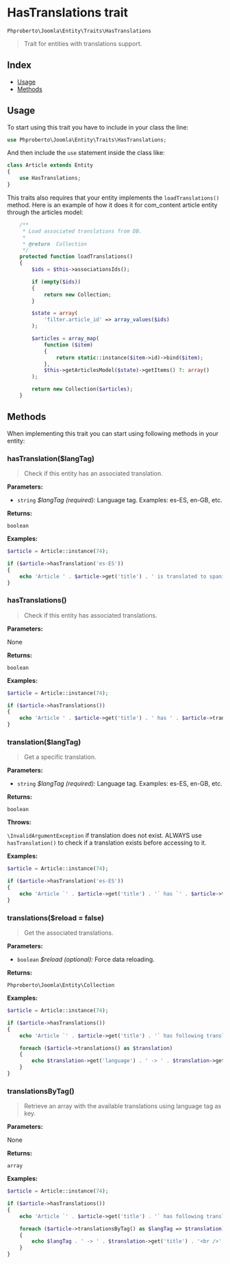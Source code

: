 # HasTranslations trait

`Phproberto\Joomla\Entity\Traits\HasTranslations`

> Trait for entities with translations support.

## Index  

* [Usage](#usage)
* [Methods](#methods)

## Usage <a id="usage"></a>

To start using this trait you have to include in your class the line:

```php
use Phproberto\Joomla\Entity\Traits\HasTranslations;
```

And then include the `use` statement inside the class like:

```php
class Article extends Entity
{
	use HasTranslations;
}
```

This traits also requires that your entity implements the `loadTranslations()` method. Here is an example of how it does it for com_content article entity through the articles model:  

```php
	/**
	 * Load associated translations from DB.
	 *
	 * @return  Collection
	 */
	protected function loadTranslations()
	{
		$ids = $this->associationsIds();

		if (empty($ids))
		{
			return new Collection;
		}

		$state = array(
			'filter.article_id' => array_values($ids)
		);

		$articles = array_map(
			function ($item)
			{
				return static::instance($item->id)->bind($item);
			},
			$this->getArticlesModel($state)->getItems() ?: array()
		);

		return new Collection($articles);
	}
``` 

## Methods <a id="methods"></a>

When implementing this trait you can start using following methods in your entity:

### hasTranslation($langTag) <a id="hasTranslation"></a>

> Check if this entity has an associated translation.

**Parameters:**

* `string` *$langTag (required):* Language tag. Examples: es-ES, en-GB, etc.

**Returns:**

`boolean`

**Examples:**

```php
$article = Article::instance(74);

if ($article->hasTranslation('es-ES'))
{
	echo 'Article ' . $article->get('title') . ' is translated to spanish!';
}
```

### hasTranslations() <a id="hasTranslations"></a>

> Check if this entity has associated translations.

**Parameters:**

None

**Returns:**

`boolean`

**Examples:**

```php
$article = Article::instance(74);

if ($article->hasTranslations())
{
	echo 'Article ' . $article->get('title') . ' has ' . $article->translations()->count() . ' translations';
}
```

### translation($langTag) <a id="translation"></a>

> Get a specific translation.

**Parameters:**

* `string` *$langTag (required):* Language tag. Examples: es-ES, en-GB, etc.

**Returns:**

`boolean`

**Throws:**

`\InvalidArgumentException` if translation does not exist. ALWAYS use `hasTranslation()` to check if a translation exists before accessing to it.

**Examples:**

```php
$article = Article::instance(74);

if ($article->hasTranslation('es-ES'))
{
	echo 'Article `' . $article->get('title') . '` has `' . $article->translation('es-ES')->get('title') . '` in spanish';
}
```

### translations($reload = false) <a id="translations"></a>

> Get the associated translations.

**Parameters:**

* `boolean` *$reload (optional):* Force data reloading.

**Returns:**

`Phproberto\Joomla\Entity\Collection`

**Examples:**

```php
$article = Article::instance(74);

if ($article->hasTranslations())
{
	echo 'Article `' . $article->get('title') . '` has following translations: <br />';

	foreach ($article->translations() as $translation)
	{
		echo $translation->get('language') . ' -> ' . $translation->get('title') . '<br />';
	}
}
```

### translationsByTag() <a id="translationsByTag"></a>

> Retrieve an array with the available translations using language tag as key.

**Parameters:**

None

**Returns:**

`array`

**Examples:**

```php
$article = Article::instance(74);

if ($article->hasTranslations())
{
	echo 'Article `' . $article->get('title') . '` has following translations: <br />';

	foreach ($article->translationsByTag() as $langTag => $translation)
	{
		echo $langTag . ' -> ' . $translation->get('title') . '<br />';
	}
}
```
